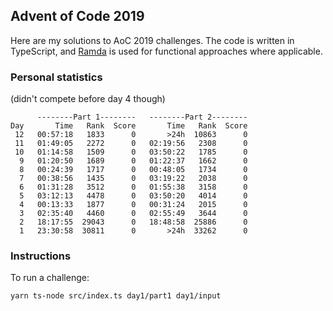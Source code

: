 ## Advent of Code 2019

Here are my solutions to AoC 2019 challenges. The code is written in TypeScript, and [Ramda](https://ramdajs.com/) is used for functional approaches where applicable.

### Personal statistics

(didn't compete before day 4 though)

```
      --------Part 1--------   --------Part 2--------
Day       Time   Rank  Score       Time   Rank  Score
 12   00:57:18   1833      0       >24h  10863      0
 11   01:49:05   2272      0   02:19:56   2308      0
 10   01:14:58   1509      0   03:50:22   1785      0
  9   01:20:50   1689      0   01:22:37   1662      0
  8   00:24:39   1717      0   00:48:05   1734      0
  7   00:38:56   1435      0   03:19:22   2038      0
  6   01:31:28   3512      0   01:55:38   3158      0
  5   03:12:13   4478      0   03:50:20   4014      0
  4   00:13:33   1877      0   00:31:24   2015      0
  3   02:35:40   4460      0   02:55:49   3644      0
  2   18:17:55  29043      0   18:48:58  25886      0
  1   23:30:58  30811      0       >24h  33262      0
```

### Instructions

To run a challenge:

`yarn ts-node src/index.ts day1/part1 day1/input`
